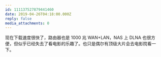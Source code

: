 ```yaml
---
id: 111137527879441460
date: 2019-04-26T04:18:00.000Z
reply: false
media_attachments: 0
---
```


现在下载速度很快了，路由器也是 1000 兆 WAN+LAN，NAS 上 DLNA 也很方便，但似乎已经失去了看电影的乐趣了。也只是偶尔有顶级大片会去电影院看一下。

